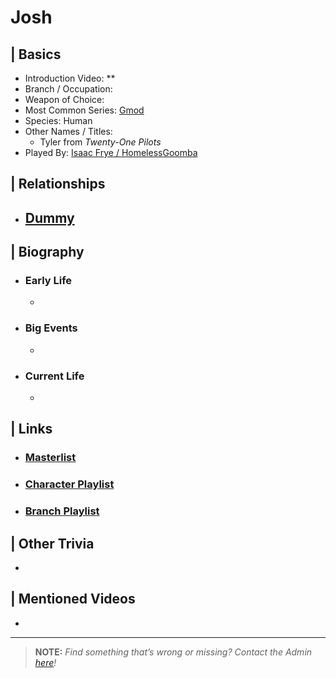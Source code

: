# Josh  


## | Basics  
- Introduction Video: **  
- Branch / Occupation:   
- Weapon of Choice:   
- Most Common Series: [Gmod](6.Series/Gmod.html)  
- Species: Human  
- Other Names / Titles:   
  - Tyler from *Twenty-One Pilots*  
- Played By: [Isaac Frye / HomelessGoomba](3.Siblings/3.4.Isaac-Frye-HomelessGoomba.html)  


## | Relationships  
- [**Dummy**](5.Characters/Dummy.html)  
  - 


## | Biography  
- ### Early Life  
  -   
- ### Big Events  
  -   
- ### Current Life  
  -   

 
## | Links  
- ### [Masterlist]()  
- ### [Character Playlist]()  
- ### [Branch Playlist]()  


## | Other Trivia  
-   

## | Mentioned Videos
- []()

----

> **NOTE:** *Find something that’s wrong or missing? Contact the Admin [here](./chapter_2.md)!*